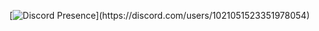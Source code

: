 [![Discord Presence](https://lanyard-profile-readme.vercel.app/api/1021051523351978054?theme=light&bg=809ecf&animated=false&hideDiscrim=true&borderRadius=30px&idleMessage=Probably%20doing%20something%20else...)](https://discord.com/users/1021051523351978054)
